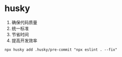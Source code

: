# husky

1. 确保代码质量
2. 统一标准
3. 节省时间
4. 提高开发效率

```
npx husky add .husky/pre-commit "npx eslint . --fix"
```
